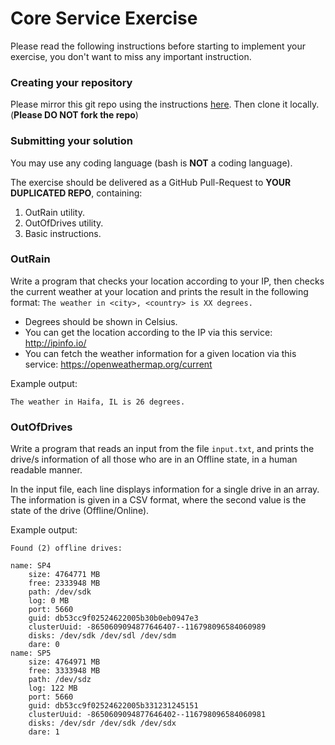 # Core Service Exercise 
Please read the following instructions before starting to implement your exercise, you don't want to miss any important instruction.

### Creating your repository 

Please mirror this git repo using the instructions [here](https://help.github.com/articles/duplicating-a-repository). Then clone it locally. 
(**Please DO NOT fork the repo**)

### Submitting your solution

You may use any coding language (bash is **NOT** a coding language).

The exercise should be delivered as a GitHub Pull-Request to **YOUR DUPLICATED REPO**, containing:  
1. OutRain utility.
2. OutOfDrives utility. 
3. Basic instructions.


### OutRain
Write a program that checks your location according to your IP, then checks the current weather at your location and prints the result in the following format: 
`The weather in <city>, <country> is XX degrees.`

* Degrees should be shown in Celsius.
* You can get the location according to the IP via this service: http://ipinfo.io/ 
* You can fetch the weather information for a given location via this service: https://openweathermap.org/current

Example output:

~~~
The weather in Haifa, IL is 26 degrees.
~~~

### OutOfDrives

Write a program that reads an input from the file `input.txt`, and prints the drive/s information of all those who are in an Offline state, in a human readable manner.  

In the input file, each line displays information for a single drive in an array. 
The information is given in a CSV format, where the second value is the state of the drive (Offline/Online).

Example output: 
~~~
Found (2) offline drives: 

name: SP4
	size: 4764771 MB
	free: 2333948 MB
	path: /dev/sdk
	log: 0 MB
	port: 5660
	guid: db53cc9f02524622005b30b0eb0947e3
	clusterUuid: -8650609094877646407--116798096584060989
	disks: /dev/sdk /dev/sdl /dev/sdm
	dare: 0
name: SP5
	size: 4764971 MB
	free: 3333948 MB
	path: /dev/sdz
	log: 122 MB
	port: 5660
	guid: db53cc9f02524622005b331231245151
	clusterUuid: -8650609094877646402--116798096584060981
	disks: /dev/sdr /dev/sdk /dev/sdx
	dare: 1
~~~
